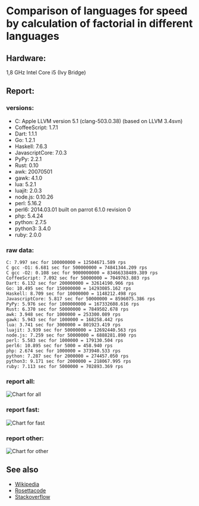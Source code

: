 Comparison of languages for speed by calculation of factorial in different languages
====================================================================================

Hardware:
---------
1,8 GHz Intel Core i5 (Ivy Bridge)


Report:
-------
### versions:

  * C: Apple LLVM version 5.1 (clang-503.0.38) (based on LLVM 3.4svn)
  * CoffeeScript: 1.7.1
  * Dart: 1.1.1
  * Go: 1.2.1
  * Haskell: 7.6.3
  * JavascriptCore: 7.0.3
  * PyPy: 2.2.1
  * Rust: 0.10
  * awk: 20070501
  * gawk: 4.1.0
  * lua: 5.2.1
  * luajit: 2.0.3
  * node.js: 0.10.26
  * perl: 5.16.2
  * perl6: 2014.03.01 built on parrot 6.1.0 revision 0
  * php: 5.4.24
  * python: 2.7.5
  * python3: 3.4.0
  * ruby: 2.0.0


### raw data:

    C: 7.997 sec for 100000000 = 12504671.589 rps
    C gcc -O1: 6.681 sec for 500000000 = 74841344.209 rps
    C gcc -O2: 0.108 sec for 9000000000 = 83466338489.389 rps
    CoffeeScript: 7.092 sec for 50000000 = 7049763.803 rps
    Dart: 6.132 sec for 200000000 = 32614190.966 rps
    Go: 10.495 sec for 150000000 = 14293085.162 rps
    Haskell: 8.709 sec for 10000000 = 1148212.498 rps
    JavascriptCore: 5.817 sec for 50000000 = 8596075.386 rps
    PyPy: 5.976 sec for 1000000000 = 167332608.616 rps
    Rust: 6.370 sec for 50000000 = 7849502.678 rps
    awk: 3.948 sec for 1000000 = 253300.089 rps
    gawk: 5.943 sec for 1000000 = 168258.442 rps
    lua: 3.741 sec for 3000000 = 801923.419 rps
    luajit: 3.939 sec for 50000000 = 12692440.563 rps
    node.js: 7.259 sec for 50000000 = 6888281.890 rps
    perl: 5.583 sec for 1000000 = 179130.504 rps
    perl6: 10.895 sec for 5000 = 458.940 rps
    php: 2.674 sec for 1000000 = 373940.533 rps
    python: 7.287 sec for 2000000 = 274457.050 rps
    python3: 9.171 sec for 2000000 = 218067.995 rps
    ruby: 7.113 sec for 5000000 = 702893.369 rps


### report all:

![Chart for all](https://chart.googleapis.com/chart?cht=bhs&chs=700x385&chd=t%3A74841344%2C32614190%2C14293085%2C12692440%2C12504671%2C8596075%2C7849502%2C7049763%2C6888281%2C1148212%2C801923%2C702893%2C373940%2C274457%2C253300%2C218067%2C179130%2C168258&chco=4d89f9&chbh=15&chds=0,74841344.2086189&chxt=x,y,r&chxl=1%3A%7Cgawk%7Cperl%7Cpython3%7Cawk%7Cpython%7Cphp%7Cruby%7Clua%7CHaskell%7Cnode.js%7CCoffeeScript%7CRust%7CJavascriptCore%7CC%7Cluajit%7CGo%7CDart%7CC%20gcc%20-O1%7C2%3A%7C168258%20rps%7C179130%20rps%7C218067%20rps%7C253300%20rps%7C274457%20rps%7C373940%20rps%7C702893%20rps%7C801923%20rps%7C1148212%20rps%7C6888281%20rps%7C7049763%20rps%7C7849502%20rps%7C8596075%20rps%7C12504671%20rps%7C12692440%20rps%7C14293085%20rps%7C32614190%20rps%7C74841344%20rps%7C0%3A%7C0%20%25%7C10%20%25%7C20%20%25%7C30%20%25%7C40%20%25%7C50%20%25%7C60%20%25%7C70%20%25%7C80%20%25%7C90%20%25%7C100%20%25)

### report fast:

![Chart for fast](https://chart.googleapis.com/chart?cht=bhs&chs=700x205&chd=t%3A74841344%2C32614190%2C14293085%2C12692440%2C12504671%2C8596075%2C7849502%2C7049763%2C6888281&chco=4d89f9&chbh=15&chds=0,74841344.2086189&chxt=x,y,r&chxl=1%3A%7Cnode.js%7CCoffeeScript%7CRust%7CJavascriptCore%7CC%7Cluajit%7CGo%7CDart%7CC%20gcc%20-O1%7C2%3A%7C6888281%20rps%7C7049763%20rps%7C7849502%20rps%7C8596075%20rps%7C12504671%20rps%7C12692440%20rps%7C14293085%20rps%7C32614190%20rps%7C74841344%20rps%7C0%3A%7C0%20%25%7C10%20%25%7C20%20%25%7C30%20%25%7C40%20%25%7C50%20%25%7C60%20%25%7C70%20%25%7C80%20%25%7C90%20%25%7C100%20%25)

### report other:

![Chart for other](https://chart.googleapis.com/chart?cht=bhs&chs=700x205&chd=t%3A1148212%2C801923%2C702893%2C373940%2C274457%2C253300%2C218067%2C179130%2C168258&chco=4d89f9&chbh=15&chds=0,1148212.4978039&chxt=x,y,r&chxl=1%3A%7Cgawk%7Cperl%7Cpython3%7Cawk%7Cpython%7Cphp%7Cruby%7Clua%7CHaskell%7C2%3A%7C168258%20rps%7C179130%20rps%7C218067%20rps%7C253300%20rps%7C274457%20rps%7C373940%20rps%7C702893%20rps%7C801923%20rps%7C1148212%20rps%7C0%3A%7C0%20%25%7C10%20%25%7C20%20%25%7C30%20%25%7C40%20%25%7C50%20%25%7C60%20%25%7C70%20%25%7C80%20%25%7C90%20%25%7C100%20%25)



See also
--------

  * [Wikipedia](http://en.wikipedia.org/wiki/Factorial)
  * [Rosettacode](http://rosettacode.org/wiki/Factorial)
  * [Stackoverflow](http://stackoverflow.com/questions/23930/factorial-algorithms-in-different-languages)

